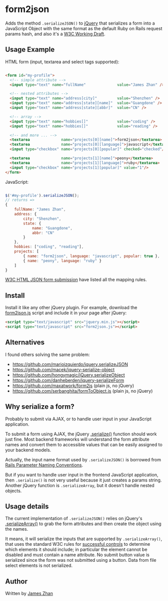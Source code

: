 form2json
====================

Adds the method `.serializeJSON()` to [jQuery](http://jquery.com/) that serializes a form into a JavaScript Object with the same format as the default Ruby on Rails request params hash, and also it's a [W3C Working Draft](http://www.w3.org/TR/2014/WD-html-json-forms-20140529/).


Usage Example
-------------

HTML form (input, textarea and select tags supported):

~~~html

<form id="my-profile">
  <!-- simple attribute -->
  <input type="text" name="fullName"              value="James Zhan" />

  <!-- nested attributes -->
  <input type="text" name="address[city]"         value="Shenzhen" />
  <input type="text" name="address[state][name]"  value="Guangdone" />
  <input type="text" name="address[state][abbr]"  value="CN" />

  <!-- array -->
  <input type="text" name="hobbies[]"             value="coding" />
  <input type="text" name="hobbies[]"             value="reading" />

  <!-- and more ... -->
  <textarea              name="projects[0][name]">form2json</textarea>
  <textarea              name="projects[0][language]">javascript</textarea>
  <input type="checkbox" name="projects[0][popular]" checked="checked"/>

  <textarea              name="projects[1][name]">peony</textarea>
  <textarea              name="projects[1][language]">ruby</textarea>
  <input type="checkbox" name="projects[1][popular]" value="1"/>
</form>

~~~

JavaScript:

~~~javascript

$('#my-profile').serializeJSON();
// returns =>
{
    fullName: "James Zhan",
    address: {
        city: "Shenzhen",
        state: {
            name: "Guangdone",
            abbr: "CN"
        }
    },
    hobbies: ["coding", "reading"],
    projects: [
        { name: "form2json", language: "javascript", popular: true },
        { name: "peony", language: "ruby" }
    ]
}
~~~

[W3C HTML JSON form submission](http://www.w3.org/TR/2014/WD-html-json-forms-20140529/) have listed all the mapping rules.


Install
-------

Install it like any other jQuery plugin.
For example, download the [form2json.js](https://raw.githubusercontent.com/jameszhan/form2json/master/form2json.js) script and include it in your page after jQuery:

```html
<script type="text/javascript" src="jquery.min.js"></script>
<script type="text/javascript" src="form2json.js"></script>
```

Alternatives
------------

I found others solving the same problem:
 * https://github.com/marioizquierdo/jquery.serializeJSON
 * https://github.com/macek/jquery-serialize-object
 * https://github.com/hongymagic/jQuery.serializeObject
 * https://github.com/danheberden/jquery-serializeForm
 * https://github.com/maxatwork/form2js (plain js, no jQuery)
 * https://github.com/serbanghita/formToObject.js (plain js, no jQuery)
 

Why serialize a form?
---------------------

Probably to submit via AJAX, or to handle user input in your JavaScript application.

To submit a form using AJAX, the jQuery [.serialize()](https://api.jquery.com/serialize/) function should work just fine. Most backend frameworks will understand the form attribute names and convert them to accessible values that can be easily assigned to your backend models.

Actually, the input name format used by `.serializeJSON()` is borrowed from [Rails Parameter Naming Conventions](http://guides.rubyonrails.org/form_helpers.html#understanding-parameter-naming-conventions).

But if you want to handle user input in the frontend JavaScript application, then `.serialize()` is not very useful because it just creates a params string. Another jQuery function is `.serializeArray`, but it doesn't handle nested objects.


Usage details
-------------

The current implementation of `.serializeJSON()` relies on jQuery's [.serializeArray()](https://api.jquery.com/serializeArray/) to grab the form attributes and then create the object using the names.

It means, it will serialize the inputs that are supported by `.serializeArray()`, that uses the standard W3C rules for [successful controls](http://www.w3.org/TR/html401/interact/forms.html#h-17.13.2) to determine which elements it should include; in particular the element cannot be disabled and must contain a name attribute. No submit button value is serialized since the form was not submitted using a button. Data from file select elements is not serialized.


Author
-------

Written by [James Zhan](https://github.com/jameszhan)




